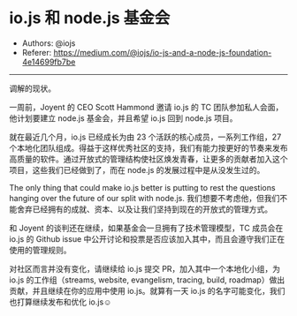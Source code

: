 # io.js 和 node.js 基金会

- Authors: @iojs
- Referer: https://medium.com/@iojs/io-js-and-a-node-js-foundation-4e14699fb7be

---

调解的现状。

一周前，Joyent 的 CEO Scott Hammond 邀请 io.js 的 TC 团队参加私人会面，他计划要建立 node.js 基金会，并且希望 io.js 回到 node.js 项目。

就在最近几个月，io.js 已经成长为由 23 个活跃的核心成员，一系列工作组，27 个本地化团队组成。得益于这样优秀社区的支持，我们有能力按更好的节奏来发布高质量的软件。通过开放式的管理结构使社区焕发青春，让更多的贡献者加入这个项目，这些我们已经做到了，而在 node.js 的发展过程中是从没发生过的。

The only thing that could make io.js better is putting to rest the questions hanging over the future of our split with node.js. 我们想要不考虑他，但我们不能舍弃已经拥有的成就、资本、以及让我们坚持到现在的开放式的管理方式。

和 Joyent 的谈判还在继续，如果基金会一旦拥有了技术管理模型，TC 成员会在 io.js 的 Github issue 中公开讨论和投票是否应该加入其中，而且会遵守我们正在使用的管理规则。

对社区而言并没有变化，请继续给 io.js 提交 PR，加入其中一个本地化小组，为 io.js 的工作组（streams, website, evangelism, tracing, build, roadmap）做出贡献，并且继续在你的应用中使用 io.js。就算有一天 io.js 的名字可能变化，我们也打算继续发布和优化 io.js☺
